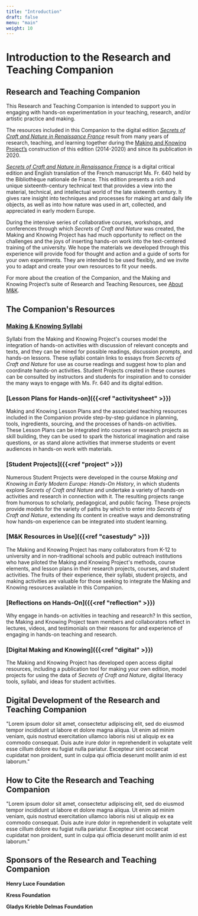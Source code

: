 ```yaml
---
title: "Introduction"
draft: false
menu: "main"
weight: 10
---
```


# Introduction to the Research and Teaching Companion
## Research and Teaching Companion
This Research and Teaching Companion is intended to support you in engaging with hands-on experimentation in your teaching, research, and/or artistic practice and making.

The resources included in this Companion to the digital edition [*Secrets of Craft and Nature in Renaissance France*](https://edition640.makingandknowing.org/#/) result from many years of research, teaching, and learning together during the [Making and Knowing Project’s](https://www.makingandknowing.org/) construction of this edition (2014-2020) and since its publication in 2020. 

[*Secrets of Craft and Nature in Renaissance France*](https://edition640.makingandknowing.org/#/) is a digital critical edition and English translation of the French manuscript Ms. Fr. 640 held by the Bibliothèque nationale de France. This edition presents a rich and unique sixteenth-century technical text that provides a view into the material, technical, and intellectual world of the late sixteenth century. It gives rare insight into techniques and processes for making art and daily life objects, as well as into how nature was used in art, collected, and appreciated in early modern Europe.

During the intensive series of collaborative courses, workshops, and conferences through which *Secrets of Craft and Nature* was created, the Making and Knowing Project has had much opportunity to reflect on the challenges and the joys of inserting hands-on work into the text-centered training of the university. We hope the materials we developed through this experience will provide food for thought and action and a guide of sorts for your own experiments. They are intended to be used flexibly, and we invite you to adapt and create your own resources to fit your needs.

For more about the creation of the Companion, and the Making and Knowing Project’s suite of Research and Teaching Resources, see [About M&K](/about).
## The Companion's Resources
### [Making & Knowing Syllabi](/resources/syllabi)
Syllabi from the Making and Knowing Project's courses model the integration of hands-on activities with discussion of relevant concepts and texts, and they can be mined for possible readings, discussion prompts, and hands-on lessons. These syllabi contain links to essays from _Secrets of Craft and Nature_ for use as course readings and suggest how to plan and coordinate hands-on activities. Student Projects created in these courses can be consulted by instructors and students for inspiration and to consider the many ways to engage with Ms. Fr. 640 and its digital edition.
### [Lesson Plans for Hands-on]({{<ref "activitysheet" >}})
Making and Knowing Lesson Plans and the associated teaching resources included in the Companion provide step-by-step guidance in planning, tools, ingredients, sourcing, and the processes of hands-on activities. These Lesson Plans can be integrated into courses or research projects as skill building, they can be used to spark the historical imagination and raise questions, or as stand alone activities that immerse students or event audiences in hands-on work with materials. 
### [Student Projects]({{<ref "project" >}})
Numerous Student Projects were developed in the course *Making and Knowing in Early Modern Europe: Hands-On History*, in which students explore *Secrets of Craft and Nature* and undertake a variety of hands-on activities and research in connection with it. The resulting projects range from humorous to scholarly, pedagogical, and public facing. These projects provide models for the variety of paths by which to enter into _Secrets of Craft and Nature_, extending its content in creative ways and demonstrating how hands-on experience can be integrated into student learning.
### [M&K Resources in Use]({{<ref "casestudy" >}}) 
The Making and Knowing Project has many collaborators from K-12 to university and in non-traditional schools and public outreach institutions who have piloted the Making and Knowing Project's methods, course elements, and lesson plans in their research projects, courses, and student activities. The fruits of their experience, their syllabi, student projects, and making activities are valuable for those seeking to integrate the Making and Knowing resources available in this Companion.
### [Reflections on Hands-On]({{<ref "reflection" >}})
Why engage in hands-on activities in teaching and research? In this section, the Making and Knowing Project team members and collaborators reflect in lectures, videos, and testimonials on their reasons for and experience of engaging in hands-on teaching and research.
### [Digital Making and Knowing]({{<ref "digital" >}})
The Making and Knowing Project has developed open access digital resources, including a publication tool for making your own edition, model projects for using the data of _Secrets of Craft and Nature_, digital literacy tools, syllabi, and ideas for student activities.
## Digital Development of the Research and Teaching Companion
"Lorem ipsum dolor sit amet, consectetur adipiscing elit, sed do eiusmod tempor incididunt ut labore et dolore magna aliqua. Ut enim ad minim veniam, quis nostrud exercitation ullamco laboris nisi ut aliquip ex ea commodo consequat. Duis aute irure dolor in reprehenderit in voluptate velit esse cillum dolore eu fugiat nulla pariatur. Excepteur sint occaecat cupidatat non proident, sunt in culpa qui officia deserunt mollit anim id est laborum."
## How to Cite the Research and Teaching Companion
"Lorem ipsum dolor sit amet, consectetur adipiscing elit, sed do eiusmod tempor incididunt ut labore et dolore magna aliqua. Ut enim ad minim veniam, quis nostrud exercitation ullamco laboris nisi ut aliquip ex ea commodo consequat. Duis aute irure dolor in reprehenderit in voluptate velit esse cillum dolore eu fugiat nulla pariatur. Excepteur sint occaecat cupidatat non proident, sunt in culpa qui officia deserunt mollit anim id est laborum."
## Sponsors of the Research and Teaching Companion

**Henry Luce Foundation**

**Kress Foundation**

**Gladys Krieble Delmas Foundation**
